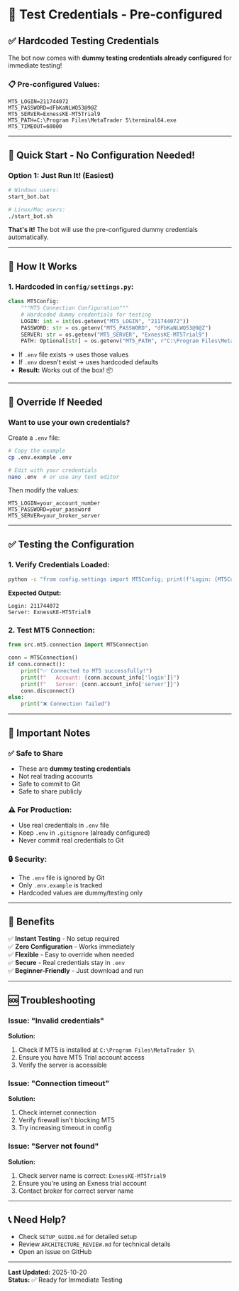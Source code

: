 # 🔑 Test Credentials - Pre-configured

## ✅ Hardcoded Testing Credentials

The bot now comes with **dummy testing credentials already configured** for immediate testing!

### 📋 Pre-configured Values:

```
MT5_LOGIN=211744072
MT5_PASSWORD=dFbKaNLWQ53@9@Z
MT5_SERVER=ExnessKE-MT5Trial9
MT5_PATH=C:\Program Files\MetaTrader 5\terminal64.exe
MT5_TIMEOUT=60000
```

---

## 🚀 Quick Start - No Configuration Needed!

### **Option 1: Just Run It!** (Easiest)

```bash
# Windows users:
start_bot.bat

# Linux/Mac users:
./start_bot.sh
```

**That's it!** The bot will use the pre-configured dummy credentials automatically.

---

## 🔧 How It Works

### **1. Hardcoded in `config/settings.py`:**

```python
class MT5Config:
    """MT5 Connection Configuration"""
    # Hardcoded dummy credentials for testing
    LOGIN: int = int(os.getenv("MT5_LOGIN", "211744072"))
    PASSWORD: str = os.getenv("MT5_PASSWORD", "dFbKaNLWQ53@9@Z")
    SERVER: str = os.getenv("MT5_SERVER", "ExnessKE-MT5Trial9")
    PATH: Optional[str] = os.getenv("MT5_PATH", r"C:\Program Files\MetaTrader 5\terminal64.exe")
```

- If `.env` file exists → uses those values
- If `.env` doesn't exist → uses hardcoded defaults
- **Result:** Works out of the box! 📦

---

## 🔄 Override If Needed

### **Want to use your own credentials?**

Create a `.env` file:

```bash
# Copy the example
cp .env.example .env

# Edit with your credentials
nano .env  # or use any text editor
```

Then modify the values:
```
MT5_LOGIN=your_account_number
MT5_PASSWORD=your_password
MT5_SERVER=your_broker_server
```

---

## ✅ Testing the Configuration

### **1. Verify Credentials Loaded:**

```bash
python -c "from config.settings import MT5Config; print(f'Login: {MT5Config.LOGIN}'); print(f'Server: {MT5Config.SERVER}')"
```

**Expected Output:**
```
Login: 211744072
Server: ExnessKE-MT5Trial9
```

### **2. Test MT5 Connection:**

```python
from src.mt5.connection import MT5Connection

conn = MT5Connection()
if conn.connect():
    print("✅ Connected to MT5 successfully!")
    print(f"   Account: {conn.account_info['login']}")
    print(f"   Server: {conn.account_info['server']}")
    conn.disconnect()
else:
    print("❌ Connection failed")
```

---

## 📝 Important Notes

### ✅ **Safe to Share**
- These are **dummy testing credentials**
- Not real trading accounts
- Safe to commit to Git
- Safe to share publicly

### ⚠️ **For Production:**
- Use real credentials in `.env` file
- Keep `.env` in `.gitignore` (already configured)
- Never commit real credentials to Git

### 🔒 **Security:**
- The `.env` file is ignored by Git
- Only `.env.example` is tracked
- Hardcoded values are dummy/testing only

---

## 🎯 Benefits

✅ **Instant Testing** - No setup required  
✅ **Zero Configuration** - Works immediately  
✅ **Flexible** - Easy to override when needed  
✅ **Secure** - Real credentials stay in `.env`  
✅ **Beginner-Friendly** - Just download and run  

---

## 🆘 Troubleshooting

### **Issue: "Invalid credentials"**

**Solution:**
1. Check if MT5 is installed at `C:\Program Files\MetaTrader 5\`
2. Ensure you have MT5 Trial account access
3. Verify the server is accessible

### **Issue: "Connection timeout"**

**Solution:**
1. Check internet connection
2. Verify firewall isn't blocking MT5
3. Try increasing timeout in config

### **Issue: "Server not found"**

**Solution:**
1. Check server name is correct: `ExnessKE-MT5Trial9`
2. Ensure you're using an Exness trial account
3. Contact broker for correct server name

---

## 📞 Need Help?

- Check `SETUP_GUIDE.md` for detailed setup
- Review `ARCHITECTURE_REVIEW.md` for technical details
- Open an issue on GitHub

---

**Last Updated:** 2025-10-20  
**Status:** ✅ Ready for Immediate Testing
